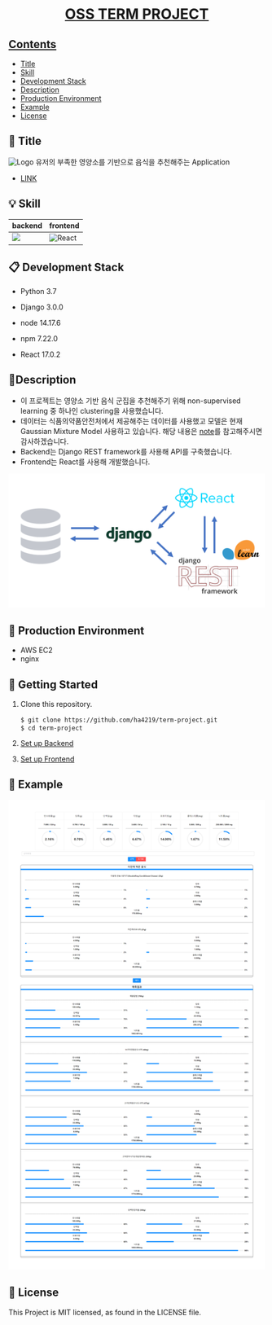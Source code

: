 <h1 align="center">
    <a href="https://github.com/ha4219/term-project"/>
    OSS TERM PROJECT
</h1>




## Contents

- [Title](#-title)
- [Skill](#-skill)
- [Development Stack](#-development-stack)
- [Description](#-description)
- [Production Environment](#-production-environment)
- [Example](#-example)
- [License](#-license)



 

## 🎉 Title

![Logo](https://upload.wikimedia.org/wikipedia/commons/6/6d/Good_Food_Display_-_NCI_Visuals_Online.jpg)
유저의 부족한 영양소를 기반으로 음식을 추천해주는 Application

- [LINK](http://ec2-54-180-149-10.ap-northeast-2.compute.amazonaws.com/)



## 💡 Skill

| backend                                                      | frontend                                                     |
| ------------------------------------------------------------ | ------------------------------------------------------------ |
| <img src="https://cdn.icon-icons.com/icons2/2415/PNG/512/django_line_logo_icon_146560.png"  style="width:200px"/> | ![React](https://upload.wikimedia.org/wikipedia/commons/thumb/a/a7/React-icon.svg/200px-React-icon.svg.png) |





## 📋 Development Stack

- Python 3.7

- Django 3.0.0

- node 14.17.6

- npm 7.22.0

- React 17.0.2

  

## 🐧Description

- 이 프로젝트는 영양소 기반 음식 군집을 추천해주기 위해 non-supervised learning 중 하나인 clustering을 사용했습니다.
- 데이터는 식품의약품안전처에서 제공해주는 데이터를 사용했고 모델은 현재 Gaussian Mixture Model 사용하고 있습니다. 해당 내용은 [note](https://github.com/ha4219/term-project/tree/main/note)를 참고해주시면 감사하겠습니다.
- Backend는 Django REST framework를 사용해 API를 구축했습니다.
- Frontend는 React를 사용해 개발했습니다. 

![project structure](https://github.com/ha4219/term-project/blob/main/assets/project_structure.png)



## 🚀 Production Environment

- AWS EC2
- nginx



## 📖 Getting Started

1. Clone this repository.

   ```shell
   $ git clone https://github.com/ha4219/term-project.git
   $ cd term-project
   ```

2. [Set up Backend](https://github.com/ha4219/term-project/tree/main/hyo1)

3. [Set up Frontend](https://github.com/ha4219/term-project/tree/main/young)

## 📱 Example

![example](https://github.com/ha4219/term-project/blob/main/assets/example.png)

## 📄 License

This Project is MIT licensed, as found in the LICENSE file.

